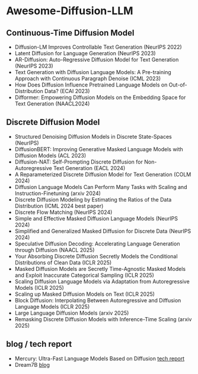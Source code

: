# Awesome-Diffusion-LLM

## Continuous-Time Diffusion Model 
- Diffusion-LM Improves Controllable Text Generation (NeurIPS 2022)
- Latent Diffusion for Language Generation (NeurIPS 2023)
- AR-Diffusion: Auto-Regressive Diffusion Model for Text Generation (NeurIPS 2023)
- Text Generation with Diffusion Language Models: A Pre-training Approach with Continuous Paragraph Denoise (ICML 2023)
- How Does Diffusion Influence Pretrained Language Models on Out-of-Distribution Data? (ECAI 2023)
- Difformer: Empowering Diffusion Models on the Embedding Space for Text Generation (NAACL2024)



## Discrete Diffusion Model
- Structured Denoising Diffusion Models in Discrete State-Spaces (NeurIPS)
- DiffusionBERT: Improving Generative Masked Language Models with Diffusion Models (ACL 2023)
- Diffusion-NAT: Self-Prompting Discrete Diffusion for Non-Autoregressive Text Generation (EACL 2024)
- A Reparameterized Discrete Diffusion Model for Text Generation (COLM 2024)
- Diffusion Language Models Can Perform Many Tasks with Scaling and Instruction-Finetuning (arxiv 2024)
- Discrete Diffusion Modeling by Estimating the Ratios of the Data Distribution (ICML 2024 best paper)
- Discrete Flow Matching (NeurIPS 2024)
- Simple and Effective Masked Diffusion Language Models (NeurIPS 2024)
- Simplified and Generalized Masked Diffusion for Discrete Data (NeurIPS 2024)
- Speculative Diffusion Decoding: Accelerating Language Generation through Diffusion (NAACL 2025)
- Your Absorbing Discrete Diffusion Secretly Models the Conditional Distributions of Clean Data (ICLR 2025)
- Masked Diffusion Models are Secretly Time-Agnostic Masked Models and Exploit Inaccurate Categorical Sampling (ICLR 2025)
- Scaling Diffusion Language Models via Adaptation from Autoregressive Models (ICLR 2025)
- Scaling up Masked Diffusion Models on Text (ICLR 2025)
- Block Diffusion: Interpolating Between Autoregressive and Diffusion Language Models (ICLR 2025)
- Large Language Diffusion Models (arxiv 2025)
- Remasking Discrete Diffusion Models with Inference-Time Scaling (arxiv 2025)


## blog / tech report
- Mercury: Ultra-Fast Language Models Based on Diffusion [tech report](https://drive.google.com/file/d/1xrqTqF88OZblf0NgMjr1REU4doYlkNXf/view)
- Dream7B [blog](https://hkunlp.github.io/blog/2025/dream/)
